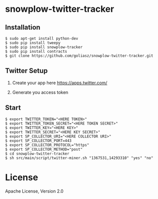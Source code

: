# snowplow-twitter-tracker

## Installation
```
$ sudo apt-get install python-dev
$ sudo pip install tweepy
$ sudo pip install snowplow-tracker
$ sudo pip install contracts
$ git clone https://github.com/goliasz/snowplow-twitter-tracker.git
```
## Twitter Setup

1. Create your app here https://apps.twitter.com/

2. Generate you access token

## Start
```
$ export TWITTER_TOKEN="<HERE TOKEN>" 
$ export TWITTER_TOKEN_SECRET="<HERE TOKEN SECRET>" 
$ export TWITTER_KEY="<HERE KEY>" 
$ export TWITTER_SECRET="<HERE KEY SECRET>"
$ export SP_COLLECTOR_URI="<HERE COLLECTOR URI>"
$ export SP_COLLECTOR_PORT=443
$ export SP_COLLECTOR_PROTOCOL="https"
$ export SP_COLLECTOR_METHOD="post"
$ cd snowplow-twitter-tracker
$ sh src/main/script/twitter-miner.sh "1367531,14293310" "yes" "no"
```

# License
Apache License, Version 2.0
